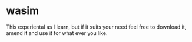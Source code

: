 # wasim

This experiental as I learn, but if it suits your need feel free to download it, amend it and use it for what ever you like.

